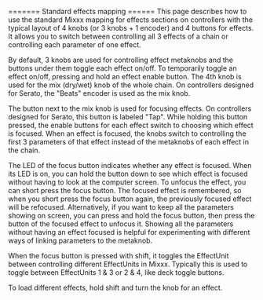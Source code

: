 \======= Standard effects mapping ====== This page describes how to use
the standard Mixxx mapping for effects sections on controllers with the
typical layout of 4 knobs (or 3 knobs + 1 encoder) and 4 buttons for
effects. It allows you to switch between controlling all 3 effects of a
chain or controlling each parameter of one effect.

By default, 3 knobs are used for controlling effect metaknobs and the
buttons under them toggle each effect on/off. To temporarily toggle an
effect on/off, pressing and hold an effect enable button. The 4th knob
is used for the mix (dry/wet) knob of the whole chain. On controllers
designed for Serato, the "Beats" encoder is used as the mix knob.

The button next to the mix knob is used for focusing effects. On
controllers designed for Serato, this button is labeled "Tap". While
holding this button pressed, the enable buttons for each effect switch
to choosing which effect is focused. When an effect is focused, the
knobs switch to controlling the first 3 parameters of that effect
instead of the metaknobs of each effect in the chain.

The LED of the focus button indicates whether any effect is focused.
When its LED is on, you can hold the button down to see which effect is
focused without having to look at the computer screen. To unfocus the
effect, you can short press the focus button. The focused effect is
remembered, so when you short press the focus button again, the
previously focused effect will be refocused. Alternatively, if you want
to keep all the parameters showing on screen, you can press and hold the
focus button, then press the button of the focused effect to unfocus it.
Showing all the parameters without having an effect focused is helpful
for experimenting with different ways of linking parameters to the
metaknob.

When the focus button is pressed with shift, it toggles the EffectUnit
between controlling different EffectUnits in Mixxx. Typically this is
used to toggle between EffectUnits 1 & 3 or 2 & 4, like deck toggle
buttons.

To load different effects, hold shift and turn the knob for an effect.
